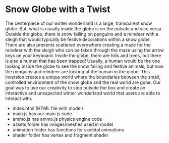 # Snow Globe with a Twist

The centerpiece of our winter wonderland is a large, transparent snow globe. But, what is usually inside the globe is on the outside and vice versa. Outside the globe, there is snow falling on penguins and a reindeer with a sleigh that would typically be festive decorations within a snow globe. There are also presents scattered everywhere creating a maze for the reindeer with the sleigh who can be taken through the maze using the arrow keys on your keyboard. Inside the globe, there are hills and trees, but there is also a human that has been trapped! Usually, a human would be the one looking inside the globe to see the snow falling and festive animals, but now the penguins and reindeer are looking at the human in the globe. This inversion creates a unique world where the boundaries between the small, controlled environment of the snow globe and the real world are gone. Our goal was to use our creativity to step outside the box and create an interactive and unexpected winter wonderland world that users are able to interact with.

* index.html (HTML file with model)
* main.js has our main js code
* ammo.js has ammo.js physics engine code
* assets folder has images/meshes used in model
* animation folder has functions for skeletal animations
* shader folder has vertex and fragment shader